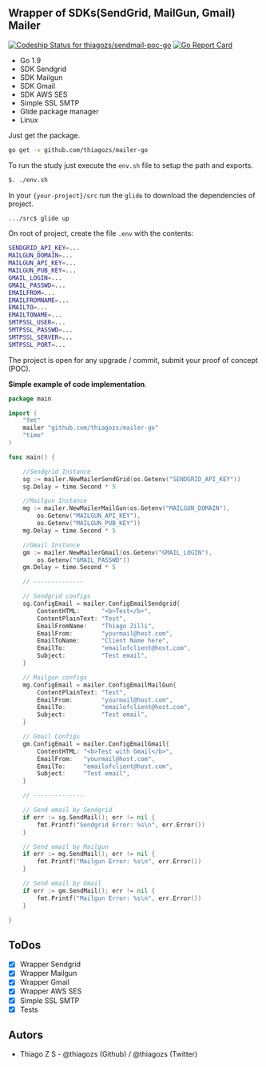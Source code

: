 Wrapper of SDKs(SendGrid, MailGun, Gmail) Mailer
---
[ ![Codeship Status for thiagozs/sendmail-poc-go](https://app.codeship.com/projects/ba8d82b0-7945-0135-b5d7-62a7bc934352/status?branch=master)](https://app.codeship.com/projects/244971) [![Go Report Card](https://goreportcard.com/badge/github.com/thiagozs/sendmail-poc-go)](https://goreportcard.com/report/github.com/thiagozs/sendmail-poc-go)

- Go 1.9
- SDK Sendgrid
- SDK Mailgun
- SDK Gmail
- SDK AWS SES
- Simple SSL SMTP
- Glide package manager
- Linux

Just get the package.
```sh
go get -v github.com/thiagozs/mailer-go
```

To run the study just execute the `env.sh` file to setup the path and exports.
```sh
$. ./env.sh
```

In your `{your-project}/src` run the `glide` to download the dependencies of project.
```sh
.../src$ glide up
```

On root of project, create the file `.env` with the contents:
```sh
SENDGRID_API_KEY=...
MAILGUN_DOMAIN=...
MAILGUN_API_KEY=...
MAILGUN_PUB_KEY=...
GMAIL_LOGIN=...
GMAIL_PASSWD=...
EMAILFROM=...
EMAILFROMNAME=...
EMAILTO=...
EMAILTONAME=...
SMTPSSL_USER=...
SMTPSSL_PASSWD=...
SMTPSSL_SERVER=...
SMTPSSL_PORT=...
```

The project is open for any upgrade / commit, submit your proof of concept (POC).

**Simple example of code implementation**.
```go
package main

import (
	"fmt"
	mailer "github.com/thiagozs/mailer-go"
	"time"
)

func main() {

	//Sendgrid Instance
	sg := mailer.NewMailerSendGrid(os.Getenv("SENDGRID_API_KEY"))
	sg.Delay = time.Second * 5

	//Mailgun Instance
	mg := mailer.NewMailerMailGun(os.Getenv("MAILGUN_DOMAIN"),
		os.Getenv("MAILGUN_API_KEY"),
		os.Getenv("MAILGUN_PUB_KEY"))
	mg.Delay = time.Second * 5

	//Gmail Instance
	gm := mailer.NewMailerGmail(os.Getenv("GMAIL_LOGIN"),
		os.Getenv("GMAIL_PASSWD"))
	gm.Delay = time.Second * 5

	// --------------

	// Sendgrid configs
	sg.ConfigEmail = mailer.ConfigEmailSendgrid{
		ContentHTML:      "<b>Test</b>",
		ContentPlainText: "Test",
		EmailFromName:    "Thiago Zilli",
		EmailFrom:        "yourmail@host.com",
		EmailToName:      "Client Name here",
		EmailTo:          "emailofclient@host.com",
		Subject:          "Test email",
	}

	// Mailgun configs
	mg.ConfigEmail = mailer.ConfigEmailMailGun{
		ContentPlainText: "Test",
		EmailFrom:        "yourmail@host.com",
		EmailTo:          "emailofclient@host.com",
		Subject:          "Test email",
	}

	// Gmail Configs
	gm.ConfigEmail = mailer.ConfigEmailGmail{
		ContentHTML: "<b>Test with Gmail</b>",
		EmailFrom:   "yourmail@host.com",
		EmailTo:     "emailofclient@host.com",
		Subject:     "Test email",
	}

	// --------------

	// Send email by Sendgrid
	if err := sg.SendMail(); err != nil {
		fmt.Printf("Sendgrid Error: %s\n", err.Error())
	}

	// Send email by Mailgun
	if err := mg.SendMail(); err != nil {
		fmt.Printf("Mailgun Error: %s\n", err.Error())
	}

	// Send email by Gmail
	if err := gm.SendMail(); err != nil {
		fmt.Printf("Mailgun Error: %s\n", err.Error())
	}

}
``` 

ToDos
---
- [x] Wrapper Sendgrid
- [x] Wrapper Mailgun
- [x] Wrapper Gmail
- [x] Wrapper AWS SES
- [x] Simple SSL SMTP
- [X] Tests

Autors
---
- Thiago Z S - @thiagozs (Github) / @thiagozs (Twitter)

